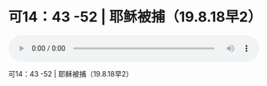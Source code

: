 # 可14：43 -52 | 耶稣被捕（19.8.18早2）

<audio style="width: 100%;" preload="false" controls controlslist="nodownload"><source src="//cdn.wechat.edu.pl/audio/mp3/old/27606.mp3" type="audio/mpeg">Your browser does not support the audio element.</audio>


<p>可14：43 -52 | 耶稣被捕（19.8.18早2）</p>